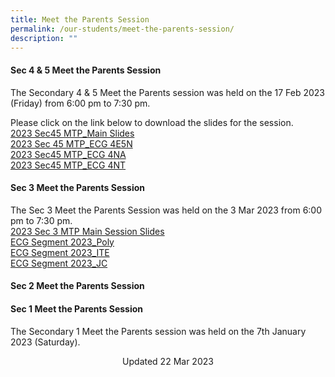 ```yaml
---
title: Meet the Parents Session
permalink: /our-students/meet-the-parents-session/
description: ""
---
```

#### Sec 4 &amp; 5 Meet the Parents Session 
The Secondary 4 &amp; 5 Meet the Parents session was held on the 17 Feb 2023 (Friday) from 6:00 pm to 7:30 pm.  
  
Please click on the link below to download the slides for the session.  
  [2023 Sec45 MTP_Main Slides](/files/2023%20Sec%2045%20MTP_%20Main%20Slides.pdf)<br>[2023 Sec 45 MTP_ECG 4E5N](/files/2023%20Sec45%20MTP_ECG%204E5N.pdf)<br>[2023 Sec45 MTP_ECG 4NA](/files/2023%20Sec45%20MTP_ECG%204NA.pdf)<br>[2023 Sec45 MTP_ECG 4NT](/files/2023%20Sec45%20MTP_ECG%204NT.pdf)

#### Sec 3 Meet the Parents Session   
The Sec 3 Meet the Parents Session was held on the 3 Mar 2023 from 6:00 pm to 7:30 pm.  
[2023 Sec 3 MTP Main Session Slides](/files/2023%20Sec3%20MTP%20Main%20Session%20Slides%20(Website).pdf)<br>
[ECG Segment 2023_Poly](/files/ECG%20Segment%202023_Poly.pdf)<br>
[ECG Segment 2023_ITE](/files/ECG%20Segment%202023_ITE.pdf)<br>[ECG Segment 2023_JC](/files/ECG%20Segment%202023_JC.pdf)

  

  
#### Sec 2 Meet the Parents Session  
  

  
#### Sec 1 Meet the Parents Session  
  
The Secondary 1 Meet the Parents session was held on the 7th January 2023 (Saturday).  
 

  


<center> Updated 22 Mar 2023 </center>